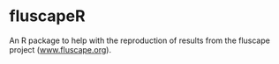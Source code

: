 # fluscapeR
An R package to help with the reproduction of results from the fluscape project (www.fluscape.org). 
